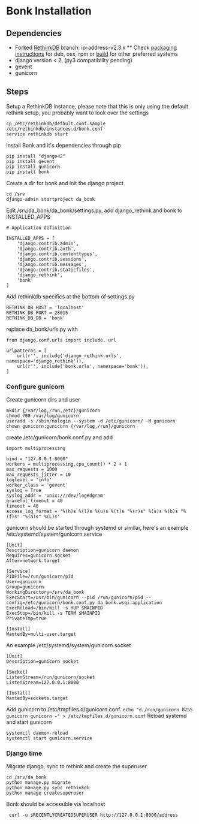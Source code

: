 # Bonk Installation
## Dependencies
* Forked [RethinkDB](https://github.com/dhozac/rethinkdb/tree/ip-address-v2.3.x) branch: ip-address-v2.3.x
** Check [packaging instructions](https://github.com/dhozac/rethinkdb/tree/ip-address-v2.3.x/mk#packaging) for deb, osx, rpm or [build](https://github.com/dhozac/rethinkdb/tree/ip-address-v2.3.x/mk#the-rethinkdb-build-system) for other preferred systems
* django version < 2, (py3 compatibility pending)
* gevent
* gunicorn
## Steps
Setup a RethinkDB instance, please note that this is only using the default rethink setup, you probably want to look over the settings
```
cp /etc/rethinkdb/default.conf.sample /etc/rethinkdb/instances.d/bonk.conf
service rethinkdb start
```
Install Bonk and it's dependencies through pip
```
pip install "django<2"
pip install gevent
pip install gunicorn
pip install bonk
```
Create a dir for bonk and init the django project
```
cd /srv
django-admin startproject da_bonk
```
Edit /srv/da_bonk/da_bonk/settings.py, add django_rethink and bonk to INSTALLED_APPS
```
# Application definition

INSTALLED_APPS = [
    'django.contrib.admin',
    'django.contrib.auth',
    'django.contrib.contenttypes',
    'django.contrib.sessions',
    'django.contrib.messages',
    'django.contrib.staticfiles',
    'django_rethink',
    'bonk'
]

```
Add rethinkdb specifics at the bottom of settings.py
```
RETHINK_DB_HOST = 'localhost'
RETHINK_DB_PORT = 28015
RETHINK_DB_DB = 'bonk'
```
replace da_bonk/urls.py with
```
from django.conf.urls import include, url

urlpatterns = [
    url(r'', include('django_rethink.urls', namespace='django_rethink')),
    url(r'', include('bonk.urls', namespace='bonk')),
]
```

### Configure gunicorn
Create gunicorn dirs and user
```
mkdir {/var/log,/run,/etc}/gunicorn
chmod 700 /var/log/gunicorn
useradd -s /sbin/nologin --system -d /etc/gunicorn/ -M gunicorn
chown gunicorn:gunicorn {/var/log,/run}/gunicorn
```
create /etc/gunicorn/bonk.conf.py and add
```
import multiprocessing

bind = "127.0.0.1:8000"
workers = multiprocessing.cpu_count() * 2 + 1
max_requests = 1000
max_requests_jitter = 10
loglevel = 'info'
worker_class = 'gevent'
syslog = True
syslog_addr = 'unix:///dev/log#dgram'
graceful_timeout = 40
timeout = 40
access_log_format = '%(h)s %(l)s %(u)s %(t)s "%(r)s" %(s)s %(b)s "%(f)s" "%(a)s" %(L)s'
```
gunicorn should be started through systemd or similar, here's an example /etc/systemd/system/gunicorn.service
```
[Unit]
Description=gunicorn daemon
Requires=gunicorn.socket
After=network.target

[Service]
PIDFile=/run/gunicorn/pid
User=gunicorn
Group=gunicorn
WorkingDirectory=/srv/da_bonk
ExecStart=/usr/bin/gunicorn --pid /run/gunicorn/pid --config=/etc/gunicorn/bonk.conf.py da_bonk.wsgi:application
ExecReload=/bin/kill -s HUP $MAINPID
ExecStop=/bin/kill -s TERM $MAINPID
PrivateTmp=true

[Install]
WantedBy=multi-user.target
```
An example /etc/systemd/system/gunicorn.socket
```
[Unit]
Description=gunicorn socket

[Socket]
ListenStream=/run/gunicorn/socket
ListenStream=127.0.0.1:8000

[Install]
WantedBy=sockets.target
```
Add gunicorn to /etc/tmpfiles.d/gunicorn.conf. 
```echo "d /run/gunicorn 0755 gunicorn gunicorn -" > /etc/tmpfiles.d/gunicorn.conf```
Reload systemd and start gunicorn
```
systemctl daemon-reload
systemctl start gunicorn.service
```
### Django time
Migrate django, sync to rethink and create the superuser
```
cd /srv/da_bonk
python manage.py migrate
python manage.py sync rethinkdb
python manage createsuperuser
```
Bonk should be accessible via localhost
```
 curl -u $RECENTLYCREATEDSUPERUSER http://127.0.0.1:8000/address
```
